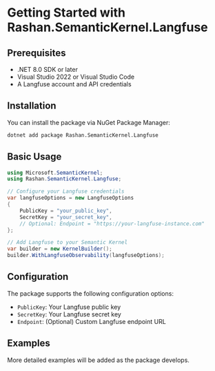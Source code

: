# Getting Started with Rashan.SemanticKernel.Langfuse

## Prerequisites

- .NET 8.0 SDK or later
- Visual Studio 2022 or Visual Studio Code
- A Langfuse account and API credentials

## Installation

You can install the package via NuGet Package Manager:

```bash
dotnet add package Rashan.SemanticKernel.Langfuse
```

## Basic Usage

```csharp
using Microsoft.SemanticKernel;
using Rashan.SemanticKernel.Langfuse;

// Configure your Langfuse credentials
var langfuseOptions = new LangfuseOptions
{
    PublicKey = "your_public_key",
    SecretKey = "your_secret_key",
    // Optional: Endpoint = "https://your-langfuse-instance.com"
};

// Add Langfuse to your Semantic Kernel
var builder = new KernelBuilder();
builder.WithLangfuseObservability(langfuseOptions);
```

## Configuration

The package supports the following configuration options:

- `PublicKey`: Your Langfuse public key
- `SecretKey`: Your Langfuse secret key
- `Endpoint`: (Optional) Custom Langfuse endpoint URL

## Examples

More detailed examples will be added as the package develops.